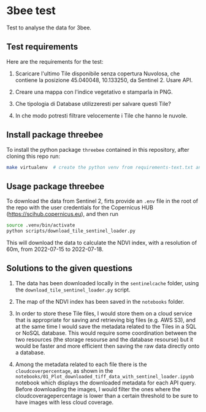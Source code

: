 # 3bee test
Test to analyse the data for 3bee. 

## Test requirements
Here are the requirements for the test:

1. Scaricare l'ultimo Tile disponibile senza copertura Nuvolosa, che contiene la posizione 45.040048, 10.133250, da Sentinel 2. Usare API. 
 
2. Creare una mappa con l'indice vegetativo e stamparla in PNG. 
 
3. Che tipologia di Database utilizzeresti per salvare questi Tile? 
 
4. In che modo potresti filtrare velocemente i Tile che hanno le nuvole.


## Install package threebee
To install the python package `threebee` contained in this repository, after cloning this repo run:

```bash
make virtualenv  # create the python venv from requirements-text.txt and install the threbee package
```

## Usage package threebee
To download the data from Sentinel 2, firts provide an `.env` file in the root of the repo with the
user credentials for the Copernicus HUB (https://scihub.copernicus.eu), and then run

```bash
source .venv/bin/activate
python scripts/download_tile_sentinel_loader.py
```

This will download the data to calculate the NDVI index, with a resolution of 60m, from 2022-07-15
to 2022-07-18.

## Solutions to the given questions
1. The data has been downloaded locally in the `sentinelcache` folder,
 using the `download_tile_sentinel_loader.py` script.

2. The map of the NDVI index has been saved in the `notebooks` folder.

3. In order to store these Tile files, I would store them on a cloud service that is appropriate for 
saving and retrieving big files (e.g. AWS S3), and at the same time I would save the metadata related
to the Tiles in a SQL or NoSQL database. This would require some coordination between the two resources
(the storage resourse and the database resourse) but it would be faster and more efficient then saving
the raw data directly onto a database.

4. Among the metadata related to each file there is the `cloudcoverpercentage`, as shown in the 
`notebooks/01_Plot_downloaded_tiff_data_with_sentinel_loader.ipynb` notebook which displays the downloaded
metadata for each API query. Before downloading the images, I would filter the ones where the 
cloudcoveragepercentage is lower than a certain threshold to be sure to have images with less
cloud coverage.